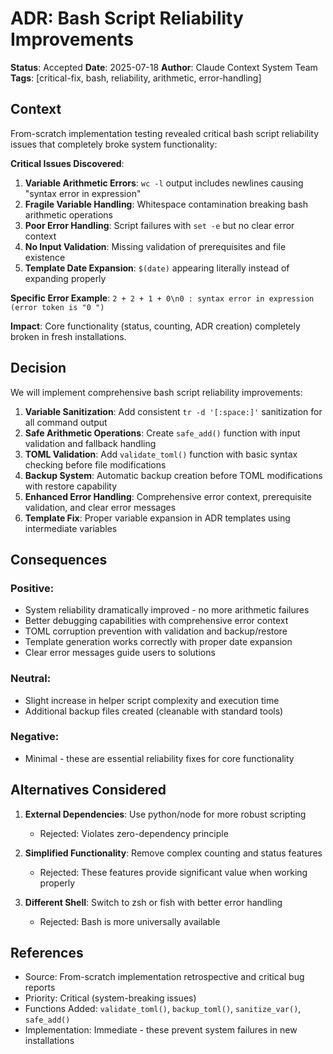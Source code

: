 # ADR: Bash Script Reliability Improvements

**Status**: Accepted
**Date**: 2025-07-18
**Author**: Claude Context System Team
**Tags**: [critical-fix, bash, reliability, arithmetic, error-handling]

## Context

From-scratch implementation testing revealed critical bash script reliability issues that completely broke system functionality:

**Critical Issues Discovered**:
1. **Variable Arithmetic Errors**: `wc -l` output includes newlines causing "syntax error in expression" 
2. **Fragile Variable Handling**: Whitespace contamination breaking bash arithmetic operations
3. **Poor Error Handling**: Script failures with `set -e` but no clear error context
4. **No Input Validation**: Missing validation of prerequisites and file existence
5. **Template Date Expansion**: `$(date)` appearing literally instead of expanding properly

**Specific Error Example**: `2 + 2 + 1 + 0\n0 : syntax error in expression (error token is "0 ")`

**Impact**: Core functionality (status, counting, ADR creation) completely broken in fresh installations.

## Decision

We will implement comprehensive bash script reliability improvements:

1. **Variable Sanitization**: Add consistent `tr -d '[:space:]'` sanitization for all command output
2. **Safe Arithmetic Operations**: Create `safe_add()` function with input validation and fallback handling
3. **TOML Validation**: Add `validate_toml()` function with basic syntax checking before file modifications
4. **Backup System**: Automatic backup creation before TOML modifications with restore capability
5. **Enhanced Error Handling**: Comprehensive error context, prerequisite validation, and clear error messages
6. **Template Fix**: Proper variable expansion in ADR templates using intermediate variables

## Consequences

### Positive:
- System reliability dramatically improved - no more arithmetic failures
- Better debugging capabilities with comprehensive error context
- TOML corruption prevention with validation and backup/restore
- Template generation works correctly with proper date expansion
- Clear error messages guide users to solutions

### Neutral:
- Slight increase in helper script complexity and execution time
- Additional backup files created (cleanable with standard tools)

### Negative:
- Minimal - these are essential reliability fixes for core functionality

## Alternatives Considered

1. **External Dependencies**: Use python/node for more robust scripting
   - Rejected: Violates zero-dependency principle

2. **Simplified Functionality**: Remove complex counting and status features
   - Rejected: These features provide significant value when working properly

3. **Different Shell**: Switch to zsh or fish with better error handling
   - Rejected: Bash is more universally available

## References

- Source: From-scratch implementation retrospective and critical bug reports
- Priority: Critical (system-breaking issues)
- Functions Added: `validate_toml()`, `backup_toml()`, `sanitize_var()`, `safe_add()`
- Implementation: Immediate - these prevent system failures in new installations
